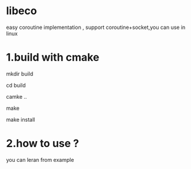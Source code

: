 # libeco
easy coroutine implementation , support coroutine+socket,you can use in linux



# 1.build with cmake
mkdir build

cd build

camke ..

make

make install

# 2.how to use ?
you can leran from example